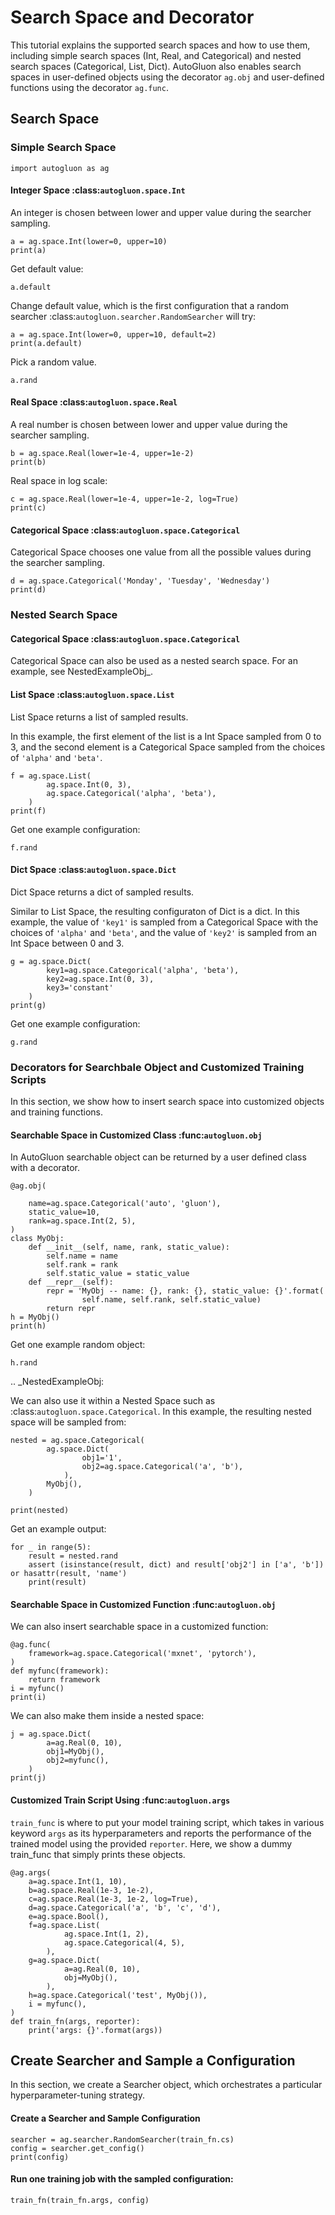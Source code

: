 # Search Space and Decorator

This tutorial explains the supported search spaces and how to use them, including
simple search spaces (Int, Real, and Categorical) and nested search spaces
(Categorical, List, Dict).
AutoGluon also enables search spaces in user-defined objects using the decorator
`ag.obj` and user-defined functions using the decorator `ag.func`.

## Search Space

### Simple Search Space

```{.python .input}
import autogluon as ag
```

#### Integer Space :class:`autogluon.space.Int`

An integer is chosen between lower and upper value during the
searcher sampling.

```{.python .input}
a = ag.space.Int(lower=0, upper=10)
print(a)
```

Get default value:

```{.python .input}
a.default
```

Change default value, which is the first configuration that a random searcher
:class:`autogluon.searcher.RandomSearcher` will try:

```{.python .input}
a = ag.space.Int(lower=0, upper=10, default=2)
print(a.default)
```

Pick a random value.

```{.python .input}
a.rand
```

#### Real Space :class:`autogluon.space.Real`

A real number is chosen between lower and upper value during the
searcher sampling.

```{.python .input}
b = ag.space.Real(lower=1e-4, upper=1e-2)
print(b)
```

Real space in log scale:

```{.python .input}
c = ag.space.Real(lower=1e-4, upper=1e-2, log=True)
print(c)
```

#### Categorical Space :class:`autogluon.space.Categorical`

Categorical Space chooses one value from all the possible values during
the searcher sampling.

```{.python .input}
d = ag.space.Categorical('Monday', 'Tuesday', 'Wednesday')
print(d)
```

### Nested Search Space

#### Categorical Space :class:`autogluon.space.Categorical`

Categorical Space can also be used as a nested search space.
For an example, see NestedExampleObj_.


#### List Space :class:`autogluon.space.List`

List Space returns a list of sampled results.

In this example, the first element of the list is a Int Space sampled
from 0 to 3, and the second element is a Categorical Space sampled
from the choices of `'alpha'` and `'beta'`.

```{.python .input}
f = ag.space.List(
        ag.space.Int(0, 3),
        ag.space.Categorical('alpha', 'beta'),
    )
print(f)
```

Get one example configuration:

```{.python .input}
f.rand
```

#### Dict Space :class:`autogluon.space.Dict`

Dict Space returns a dict of sampled results.

Similar to List Space, the resulting configuraton of Dict is
a dict. In this example, the value of `'key1'` is sampled from
a Categorical Space with the choices of `'alpha'` and `'beta'`,
and the value of `'key2'` is sampled from an Int Space between
0 and 3.

```{.python .input}
g = ag.space.Dict(
        key1=ag.space.Categorical('alpha', 'beta'),
        key2=ag.space.Int(0, 3),
        key3='constant'
    )
print(g)
```

Get one example configuration:

```{.python .input}
g.rand
```

### Decorators for Searchbale Object and Customized Training Scripts

In this section, we show how to insert search space into customized objects and
training functions.

#### Searchable Space in Customized Class :func:`autogluon.obj`

In AutoGluon searchable object can be returned by a user defined class with a decorator.

```{.python .input}
@ag.obj(

    name=ag.space.Categorical('auto', 'gluon'),
    static_value=10,
    rank=ag.space.Int(2, 5),
)
class MyObj:
    def __init__(self, name, rank, static_value):
        self.name = name
        self.rank = rank
        self.static_value = static_value
    def __repr__(self):
        repr = 'MyObj -- name: {}, rank: {}, static_value: {}'.format(
                self.name, self.rank, self.static_value)
        return repr
h = MyObj()
print(h)
```

Get one example random object:

```{.python .input}
h.rand
```

.. _NestedExampleObj:

We can also use it within a Nested Space such as :class:`autogluon.space.Categorical`.
In this example, the resulting nested space will be sampled from: 

```{.python .input}
nested = ag.space.Categorical(
        ag.space.Dict(
                obj1='1',
                obj2=ag.space.Categorical('a', 'b'),
            ),
        MyObj(),
    )

print(nested)
```

Get an example output:

```{.python .input}
for _ in range(5):
    result = nested.rand
    assert (isinstance(result, dict) and result['obj2'] in ['a', 'b']) or hasattr(result, 'name')
    print(result)
```

#### Searchable Space in Customized Function :func:`autogluon.obj`

We can also insert searchable space in a customized function:

```{.python .input}
@ag.func(
    framework=ag.space.Categorical('mxnet', 'pytorch'),
)
def myfunc(framework):
    return framework
i = myfunc()
print(i)
```

We can also make them inside a nested space:

```{.python .input}
j = ag.space.Dict(
        a=ag.Real(0, 10),
        obj1=MyObj(),
        obj2=myfunc(),
    )
print(j)
```

#### Customized Train Script Using :func:`autogluon.args`

`train_func` is where to put your model training script, which takes in various keyword `args` as its hyperparameters and reports the performance of the trained model using the provided `reporter`. Here, we show a dummy train_func that simply prints these objects.

```{.python .input}
@ag.args(
    a=ag.space.Int(1, 10),
    b=ag.space.Real(1e-3, 1e-2),
    c=ag.space.Real(1e-3, 1e-2, log=True),
    d=ag.space.Categorical('a', 'b', 'c', 'd'),
    e=ag.space.Bool(),
    f=ag.space.List(
            ag.space.Int(1, 2),
            ag.space.Categorical(4, 5),
        ),
    g=ag.space.Dict(
            a=ag.Real(0, 10),
            obj=MyObj(),
        ),
    h=ag.space.Categorical('test', MyObj()),
    i = myfunc(),
)
def train_fn(args, reporter):
    print('args: {}'.format(args))
```

## Create Searcher and Sample a Configuration

In this section, we create a Searcher object, which orchestrates a particular hyperparameter-tuning strategy.

#### Create a Searcher and Sample Configuration

```{.python .input}
searcher = ag.searcher.RandomSearcher(train_fn.cs)
config = searcher.get_config()
print(config)
```

#### Run one training job with the sampled configuration:

```{.python .input}
train_fn(train_fn.args, config)
```

